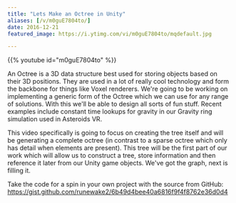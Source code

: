 ```yaml
---
title: "Lets Make an Octree in Unity"
aliases: [/v/m0guE7804to/]
date: 2016-12-21
featured_image: https://i.ytimg.com/vi/m0guE7804to/mqdefault.jpg

---
```


{{% youtube id="m0guE7804to" %}}

An Octree is a 3D data structure best used for storing objects based on their 3D positions. They are used in a lot of really cool technology and form the backbone for things like Voxel renderers. We're going to be working on implementing a generic form of the Octree which we can use for any range of solutions. With this we'll be able to design all sorts of fun stuff. Recent examples include constant time lookups for gravity in our Gravity ring simulation used in Asteroids VR.

This video specifically is going to focus on creating the tree itself and will be generating a complete octree (in contrast to a sparse octree which only has detail when elements are present). This tree will be the first part of our work which will allow us to construct a tree, store information and then reference it later from our Unity game objects. We've got the graph, next is filling it.

Take the code for a spin in your own project with the source from GitHub: https://gist.github.com/runewake2/6b49d4bee40a6816f9f4f8762e36d0d4